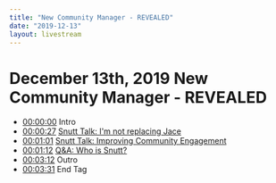 ```yaml
---
title: "New Community Manager - REVEALED"
date: "2019-12-13"
layout: livestream
---
```

# December 13th, 2019 New Community Manager - REVEALED
* [00:00:00](https://youtu.be/N1o3tK1h8cM?t=0) Intro
* [00:00:27](https://youtu.be/N1o3tK1h8cM?t=27) [Snutt Talk: I'm not replacing Jace](./transcriptions/yt-N1o3tK1h8cM,27.8,61.72.md)
* [00:01:01](https://youtu.be/N1o3tK1h8cM?t=61) [Snutt Talk: Improving Community Engagement](./transcriptions/yt-N1o3tK1h8cM,61.72,72.68.md)
* [00:01:12](https://youtu.be/N1o3tK1h8cM?t=72) [Q&A: Who is Snutt?](./transcriptions/yt-N1o3tK1h8cM,72.68,192.138596.md)
* [00:03:12](https://youtu.be/N1o3tK1h8cM?t=192) Outro
* [00:03:31](https://youtu.be/N1o3tK1h8cM?t=211) End Tag
